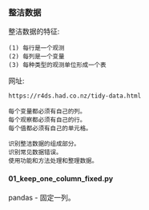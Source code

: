 ### 整洁数据

整洁数据的特征:
```text
(1) 每行是一个观测
(2) 每列是一个变量
(3) 每种类型的观测单位形成一个表
```

网址:
```text
https://r4ds.had.co.nz/tidy-data.html

每个变量都必须有自己的列。
每个观察都必须有自己的行。
每个值都必须有自己的单元格。

识别整洁数据的组成部分。
识别常见数据错误。
使用功能和方法处理和整理数据。
```

#### 01_keep_one_column_fixed.py
pandas - 固定一列。
